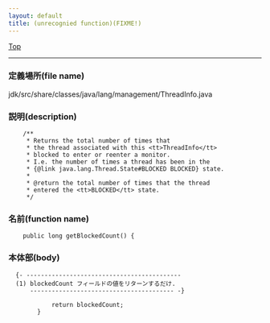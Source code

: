 ```yaml
---
layout: default
title: (unrecognied function)(FIXME!)
---
```

[Top](../index.html)

--- 
### 定義場所(file name)
jdk/src/share/classes/java/lang/management/ThreadInfo.java
### 説明(description)

```
    /**
     * Returns the total number of times that
     * the thread associated with this <tt>ThreadInfo</tt>
     * blocked to enter or reenter a monitor.
     * I.e. the number of times a thread has been in the
     * {@link java.lang.Thread.State#BLOCKED BLOCKED} state.
     *
     * @return the total number of times that the thread
     * entered the <tt>BLOCKED</tt> state.
     */
```

### 名前(function name)
```
    public long getBlockedCount() {
```

### 本体部(body)
```
  {- -------------------------------------------
  (1) blockedCount フィールドの値をリターンするだけ.
      ---------------------------------------- -}

	        return blockedCount;
	    }
	
```


